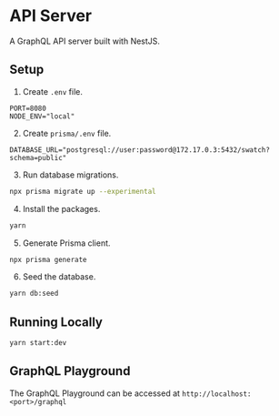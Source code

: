 # API Server

A GraphQL API server built with NestJS.

## Setup
1. Create `.env` file.
```
PORT=8080
NODE_ENV="local"
```
2. Create `prisma/.env` file.
```
DATABASE_URL="postgresql://user:password@172.17.0.3:5432/swatch?schema=public"
```
3. Run database migrations.
```bash
npx prisma migrate up --experimental
```
4. Install the packages.
```bash
yarn
```
5. Generate Prisma client.
```bash
npx prisma generate
```
6. Seed the database.
```bash
yarn db:seed
```

## Running Locally
```bash
yarn start:dev
```

## GraphQL Playground
The GraphQL Playground can be accessed at `http://localhost:<port>/graphql`
